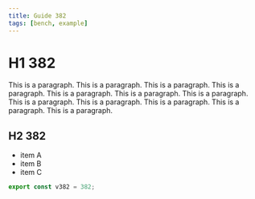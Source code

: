 ```yaml
---
title: Guide 382
tags: [bench, example]
---
```


# H1 382

This is a paragraph. This is a paragraph. This is a paragraph. This is a paragraph. This is a paragraph. This is a paragraph. This is a paragraph. This is a paragraph. This is a paragraph. This is a paragraph. This is a paragraph. This is a paragraph. 

## H2 382

- item A
- item B
- item C

```ts
export const v382 = 382;
```